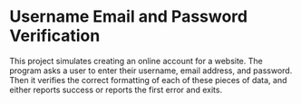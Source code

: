 # Username Email and Password Verification

This project simulates creating an online account for a website. The program asks a user to enter their username, email address, and password.  Then it verifies the correct formatting of each of these pieces of data, and either reports success or reports the first error and exits.
